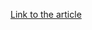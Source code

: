 [Link to the article](https://unit42.paloaltonetworks.com/detecting-malicious-stockpiled-domains/#post-131595-_ywf5mltpwqz)
